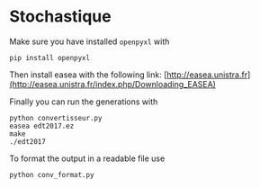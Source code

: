 # Stochastique

Make sure you have installed `openpyxl` with
``` 
pip install openpyxl
```
Then install easea with the following link: [http://easea.unistra.fr](http://easea.unistra.fr/index.php/Downloading_EASEA)




Finally you can run the generations with
```
python convertisseur.py
easea edt2017.ez 
make 
./edt2017 
```

To format the output in a readable file use
```
python conv_format.py
```
